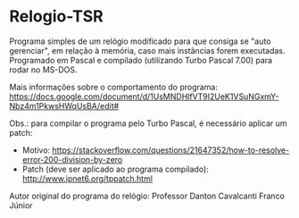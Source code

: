 # Relogio-TSR
Programa simples de um relógio modificado para que consiga se "auto gerenciar", em relação à memória, caso mais instâncias forem executadas.
Programado em Pascal e compilado (utilizando Turbo Pascal 7.00) para rodar no MS-DOS.

Mais informações sobre o comportamento do programa: https://docs.google.com/document/d/1UsMNDHlfVT9I2UeK1VSuNGxmY-Nbz4m1PkwsHWqUsBA/edit#

Obs.: para compilar o programa pelo Turbo Pascal, é necessário aplicar um patch:
- Motivo: https://stackoverflow.com/questions/21647352/how-to-resolve-error-200-division-by-zero
- Patch (deve ser aplicado ao programa compilado): http://www.ipnet6.org/tppatch.html

Autor original do programa do relógio: Professor Danton Cavalcanti Franco Júnior
